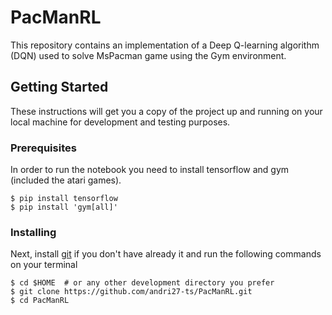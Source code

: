 # PacManRL

This repository contains an implementation of a Deep Q-learning algorithm (DQN) used to solve MsPacman game using the Gym environment. 


## Getting Started

These instructions will get you a copy of the project up and running on your local machine for development and testing purposes.

### Prerequisites

In order to run the notebook you need to install tensorflow and gym (included the atari games).

```
$ pip install tensorflow
$ pip install 'gym[all]'
```

### Installing

Next, install [git](https://git-scm.com/) if you don't have already it and run the following commands on your terminal

```
$ cd $HOME  # or any other development directory you prefer
$ git clone https://github.com/andri27-ts/PacManRL.git
$ cd PacManRL
```
